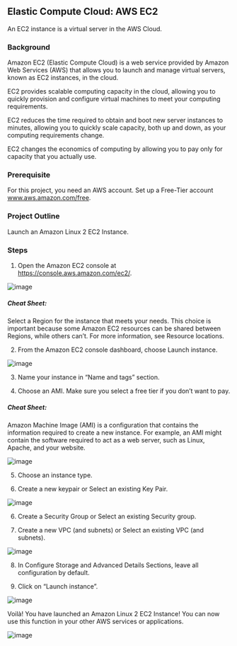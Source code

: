 ## Elastic Compute Cloud: AWS EC2


An EC2 instance is a virtual server in the AWS Cloud.

### Background

Amazon EC2 (Elastic Compute Cloud) is a web service provided by Amazon Web Services (AWS) that allows you to launch and manage virtual servers, known as EC2 instances, in the cloud. 

EC2 provides scalable computing capacity in the cloud, allowing you to quickly provision and configure virtual machines to meet your computing requirements.

EC2 reduces the time required to obtain and boot new server instances to minutes, allowing you to quickly scale capacity, both up and down, as your computing requirements change. 

EC2 changes the economics of computing by allowing you to pay only for capacity that you actually use.


### Prerequisite

For this project, you need an AWS account. Set up a Free-Tier account www.aws.amazon.com/free.

### Project Outline

Launch an Amazon Linux 2 EC2 Instance.

### Steps

1. Open the Amazon EC2 console at https://console.aws.amazon.com/ec2/.

![image](https://github.com/djcloudking/aws-skills-challenges/assets/122766532/374141a1-a7e4-4f27-9033-28a502622b27)

##### Cheat Sheet: 
Select a Region for the instance that meets your needs. This choice is important because some Amazon EC2 resources can be shared between Regions, while others can’t. For more information, see Resource locations.

2. From the Amazon EC2 console dashboard, choose Launch instance.

![image](https://github.com/djcloudking/aws-skills-challenges/assets/122766532/6c5ae657-5a6c-4239-936d-dd8447a5742d)

3. Name your instance in “Name and tags” section.

4. Choose an AMI. Make sure you select a free tier if you don’t want to pay.

##### Cheat Sheet: 

Amazon Machine Image (AMI) is a configuration that contains the information required to create a new instance. For example, an AMI might contain the software required to act as a web server, such as Linux, Apache, and your website.

![image](https://github.com/djcloudking/aws-skills-challenges/assets/122766532/acb0f935-9d0a-48bd-95a4-6b26c1ffd496)

5. Choose an instance type.

6. Create a new keypair or Select an existing Key Pair.

![image](https://github.com/djcloudking/aws-skills-challenges/assets/122766532/677bba4d-b2ac-4c78-b0f5-04cbc79b8468)

6. Create a Security Group or Select an existing Security group.

7. Create a new VPC (and subnets) or Select an existing VPC (and subnets).

![image](https://github.com/djcloudking/aws-skills-challenges/assets/122766532/445433dd-cec6-4d6b-9e70-93a89b5e012e)

8. In Configure Storage and Advanced Details Sections, leave all configuration by default.

9. Click on “Launch instance”.

![image](https://github.com/djcloudking/aws-skills-challenges/assets/122766532/8c2820c6-8d51-4fe3-9fa3-2920741499a3)

Voilà! You have launched an Amazon Linux 2 EC2 Instance! You can now use this function in your other AWS services or applications.

![image](https://github.com/djcloudking/aws-skills-challenges/assets/122766532/940f67c3-b785-45d4-b0ec-d932651322a7)


